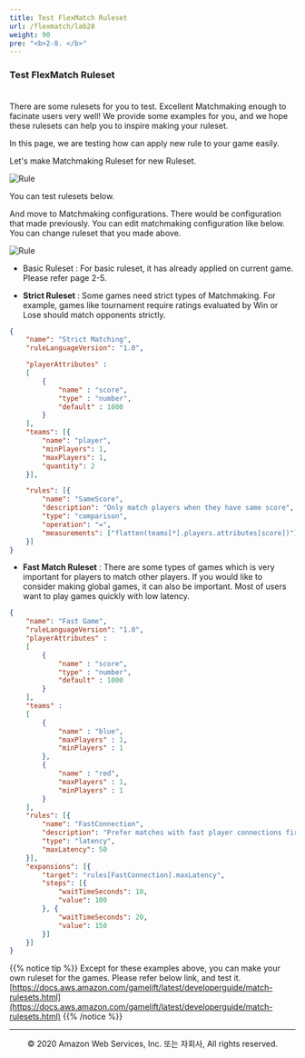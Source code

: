 ```yaml
---
title: Test FlexMatch Ruleset
url: /flexmatch/lab28
weight: 90
pre: "<b>2-8. </b>"
---
```


### Test FlexMatch Ruleset <br/><br/>

There are some rulesets for you to test. Excellent Matchmaking enough to facinate users very well!
We provide some examples for you, and we hope these rulesets can help you to inspire making your ruleset.

In this page, we are testing how can apply new rule to your game easily.

Let's make Matchmaking Ruleset for new Ruleset.

![Rule](../../images/flexmatch/lab28/Rule-1[en].png)

You can test rulesets below. 

And move to Matchmaking configurations. There would be configuration that made previously.
You can edit matchmaking configuration like below. You can change ruleset that you made above.

![Rule](../../images/flexmatch/lab28/Rule-2[en].png)


* Basic Ruleset : For basic ruleset, it has already applied on current game. Please refer page 2-5.

* **Strict Ruleset** : Some games need strict types of Matchmaking. For example, games like tournament require ratings evaluated by Win or Lose should match opponents strictly.

```json
{
    "name": "Strict Matching",
    "ruleLanguageVersion": "1.0",

    "playerAttributes" :
    [
        {
            "name" : "score",
            "type" : "number",
            "default" : 1000
        }
    ],
    "teams": [{
        "name": "player",
        "minPlayers": 1,
        "maxPlayers": 1,
        "quantity": 2
    }],

    "rules": [{
        "name": "SameScore",
        "description": "Only match players when they have same score",
        "type": "comparison",
        "operation": "=",
        "measurements": ["flatten(teams[*].players.attributes[score])"]
    }]
}
```

* **Fast Match Ruleset** : There are some types of games which is very important for players to match other players. If you would like to consider making global games, it can also be important. Most of users want to play games quickly with low latency.

```json
{
    "name": "Fast Game",
    "ruleLanguageVersion": "1.0",
    "playerAttributes" :
    [
        {
            "name" : "score",
            "type" : "number",
            "default" : 1000
        }
    ],
    "teams" :
    [
        {
            "name" : "blue",
            "maxPlayers" : 1,
            "minPlayers" : 1
        },
        {
            "name" : "red",
            "maxPlayers" : 1,
            "minPlayers" : 1
        }
    ],
    "rules": [{
        "name": "FastConnection",
        "description": "Prefer matches with fast player connections first",
        "type": "latency",
        "maxLatency": 50
    }],
    "expansions": [{
        "target": "rules[FastConnection].maxLatency",
        "steps": [{
            "waitTimeSeconds": 10,
            "value": 100
        }, {
            "waitTimeSeconds": 20,
            "value": 150
        }]
    }]
}
```

{{% notice tip %}}
Except for these examples above, you can make your own ruleset for the games. Please refer below link, and test it.
[https://docs.aws.amazon.com/gamelift/latest/developerguide/match-rulesets.html](https://docs.aws.amazon.com/gamelift/latest/developerguide/match-rulesets.html)
{{% /notice %}}

---
<p align="center">
© 2020 Amazon Web Services, Inc. 또는 자회사, All rights reserved.
</p>

